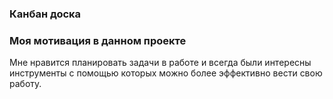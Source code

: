 ### Канбан доска 
### Моя мотивация в данном проекте 
Мне нравится планировать задачи в работе и всегда были интересны инструменты с помощью которых можно более эффективно вести свою работу. 
